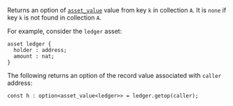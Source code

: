 Returns an option of [`asset_value`](/docs/reference/types#asset_value<A>) value from key `k` in collection `A`. It is `none` if key `k` is not found in collection `A`.

For example, consider the `ledger` asset:
```archetype
asset ledger {
  holder : address;
  amount : nat;
}
```

The following returns an option of the record value associated with `caller` address:
```archetype
const h : option<asset_value<ledger>> = ledger.getop(caller);
```